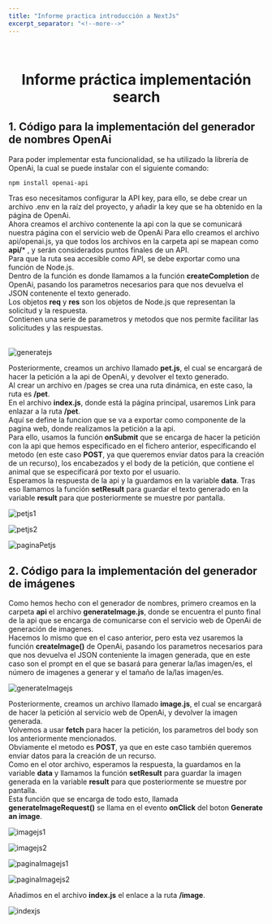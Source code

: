 ```yaml
---
title: "Informe practica introducción a NextJs"
excerpt_separator: "<!--more-->"
---
```


<br />
<p align="center">

  <h1 align="center">Informe práctica implementación search </h1>

</p>

## 1. Código para la implementación del generador de nombres OpenAi

Para poder implementar esta funcionalidad, se ha utilizado la librería de OpenAi, la cual se puede instalar con el siguiente comando:

```bash
npm install openai-api
```
Tras eso necesitamos configurar la API key, para ello, se debe crear un archivo .env en la raíz del proyecto, y añadir la key que se ha obtenido en la página de OpenAi. <br>
Ahora creamos el archivo contenente la api con la que se comunicará nuestra página con el servicio web de OpenAi
Para ello creamos el archivo api/openai.js, ya que todos los archivos en la carpeta api se mapean como **api/*** , y serán considerados puntos finales de un API. <br>
Para que la ruta sea accesible como API, se debe exportar como una función de Node.js. <br>
Dentro de la función es donde llamamos a la función **createCompletion** de OpenAi, pasando los parametros necesarios para que nos devuelva el JSON contenente el texto generado. <br>
Los objetos **req** y **res** son los objetos de Node.js que representan la solicitud y la respuesta. <br>
Contienen una serie de parametros y metodos que nos permite facilitar las solicitudes y las respuestas. <br>
<br>

![generatejs](https://github.com/ULL-ESIT-DMSI-2223/nextjs-gianmarco-corbo-alu0101134741/blob/main/docs/images/generatejs.png)

Posteriormente, creamos un archivo llamado **pet.js**, el cual se encargará de hacer la petición a la api de OpenAi, y devolver el texto generado. <br>
Al crear un archivo en /pages se crea una ruta dinámica, en este caso, la ruta es **/pet**. <br>
En el archivo **index.js**, donde está la página principal, usaremos Link para enlazar a la ruta **/pet**. <br>
Aquí se define la funcion que se va a exportar como componente de la pagina web, donde realizamos la petición a la api. <br>
Para ello, usamos la función **onSubmit** que se encarga de hacer la petición con la api que hemos especificado en el fichero anterior, especificando el metodo (en este caso **POST**, ya que queremos enviar datos para la creación de un recurso), los encabezados y el body de la petición, que contiene el animal que se especificará por texto por el usuario. <br>
Esperamos la respuesta de la api y la guardamos en la variable **data**.
Tras eso llamamos la función **setResult** para guardar el texto generado en la variable **result** para que posteriormente se muestre por pantalla. <br>

![petjs1](https://github.com/ULL-ESIT-DMSI-2223/nextjs-gianmarco-corbo-alu0101134741/blob/main/docs/images/petjs1.png)

![petjs2](https://github.com/ULL-ESIT-DMSI-2223/nextjs-gianmarco-corbo-alu0101134741/blob/main/docs/images/petjs2.png)

![paginaPetjs](https://github.com/ULL-ESIT-DMSI-2223/nextjs-gianmarco-corbo-alu0101134741/blob/main/docs/images/paginaPetjs.png)

## 2. Código para la implementación del generador de imágenes

Como hemos hecho con el generador de nombres, primero creamos en la carpeta **api** el archivo **generateImage.js**, donde se encuentra el punto final de la api que se encarga de comunicarse con el servicio web de OpenAi de generación de imagenes. <br>
Hacemos lo mismo que en el caso anterior, pero esta vez usaremos la función **createImage()** de OpenAi, pasando los parametros necesarios para que nos devuelva el JSON conteniente la imagen generada, que en este caso son el prompt en el que se basará para generar la/las imagen/es, el número de imagenes a generar y el tamaño de la/las imagen/es. <br>

![generateImagejs](https://github.com/ULL-ESIT-DMSI-2223/nextjs-gianmarco-corbo-alu0101134741/blob/main/docs/images/generateImagejs.png)

Posteriormente, creamos un archivo llamado **image.js**, el cual se encargará de hacer la petición al servicio web de OpenAi, y devolver la imagen generada. <br>
Volvemos a usar **fetch** para hacer la petición, los parametros del body son los anteriormente mencionados. <br>
Obviamente el metodo es **POST**, ya que en este caso también queremos enviar datos para la creación de un recurso. <br>
Como en el otor archivo, esperamos la respuesta, la guardamos en la variable **data** y llamamos la función **setResult** para guardar la imagen generada en la variable **result** para que posteriormente se muestre por pantalla. <br>
Esta función que se encarga de todo esto, llamada **generateImageRequest()** se llama en el evento **onClick** del boton **Generate an image**. <br>

![imagejs1](https://github.com/ULL-ESIT-DMSI-2223/nextjs-gianmarco-corbo-alu0101134741/blob/main/docs/images/imagejs1.png)

![imagejs2](https://github.com/ULL-ESIT-DMSI-2223/nextjs-gianmarco-corbo-alu0101134741/blob/main/docs/images/imagejs2.png)

![paginaImagejs1](https://github.com/ULL-ESIT-DMSI-2223/nextjs-gianmarco-corbo-alu0101134741/blob/main/docs/images/paginaImagejs1.png)

![paginaImagejs2]("https://github.com/ULL-ESIT-DMSI-2223/nextjs-gianmarco-corbo-alu0101134741/blob/main/docs/images/paginaImagejs2.png)

Añadimos en el archivo **index.js** el enlace a la ruta **/image**. <br>

![indexjs](https://github.com/ULL-ESIT-DMSI-2223/nextjs-gianmarco-corbo-alu0101134741/blob/main/docs/images/indexjs.png)

